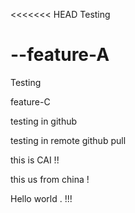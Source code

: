 <<<<<<< HEAD
Testing 

--feature-A
=======
Testing


feature-C 



testing in github


testing in remote github pull


this is CAI !!

this us from china !

Hello world . !!! 
